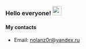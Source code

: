 ### Hello everyone! <img src="https://media.giphy.com/media/hvRJCLFzcasrR4ia7z/giphy.gif" width="25px"> 

#### My contacts
- Email: nolanz0r@yandex.ru

